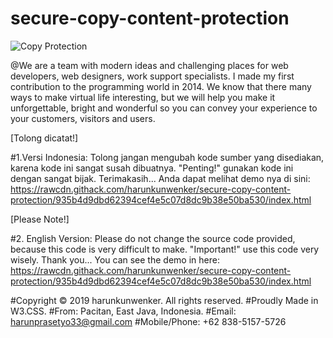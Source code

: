 # secure-copy-content-protection

<img src="https://waifu2x.booru.pics/outfiles/a22ed66aa7781bfa0fad4d6f45e602c0a4c21c05_s2_n2.jpg" alt="Copy Protection">

@We are a team with modern ideas and challenging places for web developers, web designers, work support specialists. I made my first contribution to the programming world in 2014. We know that there many ways to make virtual life interesting, but we will help you make it unforgettable, bright and wonderful so you can convey your experience to your customers, visitors and users.

[Tolong dicatat!]

#1.Versi Indonesia: Tolong jangan mengubah kode sumber yang disediakan, karena kode ini sangat susah dibuatnya. "Penting!" gunakan kode ini dengan sangat bijak. Terimakasih...
Anda dapat melihat demo nya di sini: https://rawcdn.githack.com/harunkunwenker/secure-copy-content-protection/935b4d9dbd62394cef4e5c07d8dc9b38e50ba530/index.html

[Please Note!]

#2. English Version: Please do not change the source code provided, because this code is very difficult to make. "Important!" use this code very wisely. Thank you...
You can see the demo in here: https://rawcdn.githack.com/harunkunwenker/secure-copy-content-protection/935b4d9dbd62394cef4e5c07d8dc9b38e50ba530/index.html

#Copyright © 2019 harunkunwenker. All rights reserved. #Proudly Made in W3.CSS. #From: Pacitan, East Java, Indonesia. #Email: harunprasetyo33@gmail.com #Mobile/Phone: +62 838-5157-5726
